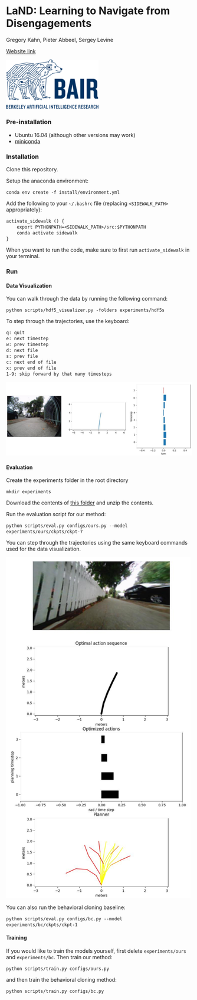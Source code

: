 # LaND: Learning to Navigate from Disengagements

Gregory Kahn, Pieter Abbeel, Sergey Levine

[Website link](https://sites.google.com/view/sidewalk)

<img src="./images/bair_logo.png" width="250">

### Pre-installation

- Ubuntu 16.04 (although other versions may work)
- [miniconda](https://docs.conda.io/en/latest/miniconda.html)

### Installation

Clone this repository.

Setup the anaconda environment:
```
conda env create -f install/environment.yml
```

Add the following to your `~/.bashrc` file (replacing `<SIDEWALK_PATH>` appropriately):
```
activate_sidewalk () {
    export PYTHONPATH=<SIDEWALK_PATH>/src:$PYTHONPATH
    conda activate sidewalk
}
```

When you want to run the code, make sure to first run `activate_sidewalk` in your terminal.



### Run

#### Data Visualization

You can walk through the data by running the following command:
```
python scripts/hdf5_visualizer.py -folders experiments/hdf5s
```

To step through the trajectories, use the keyboard:
```
q: quit
e: next timestep
w: prev timestep
d: next file
s: prev file
c: next end of file
x: prev end of file
1-9: skip forward by that many timesteps
```

<img src="./images/data_visualizer.jpg" width="750">

#### Evaluation

Create the experiments folder in the root directory
```
mkdir experiments
```

Download the contents of [this folder](https://drive.google.com/drive/folders/16xUhGaWullmpaZJKzyltPWLbRx-kKjOS?usp=sharing) and unzip the contents.

Run the evaluation script for our method:
```
python scripts/eval.py configs/ours.py --model experiments/ours/ckpts/ckpt-7
```

You can step through the trajectories using the same keyboard commands used for the data visualization.

<img src="./images/eval.jpg" width="500">

You can also run the behavioral cloning baseline:
```
python scripts/eval.py configs/bc.py --model experiments/bc/ckpts/ckpt-1
```


#### Training

If you would like to train the models yourself, first delete `experiments/ours` and `experiments/bc`. Then train our method:
```
python scripts/train.py configs/ours.py
```
and then train the behavioral cloning method:
```
python scripts/train.py configs/bc.py
```
